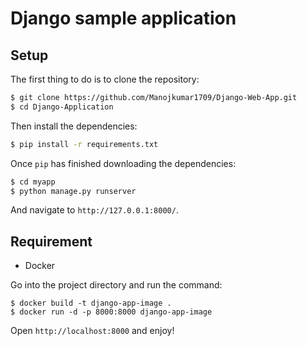 # Django sample application

## Setup

The first thing to do is to clone the repository:

```sh
$ git clone https://github.com/Manojkumar1709/Django-Web-App.git
$ cd Django-Application
```

Then install the dependencies:

```sh
$ pip install -r requirements.txt
```
Once `pip` has finished downloading the dependencies:
```sh
$ cd myapp
$ python manage.py runserver
```
And navigate to `http://127.0.0.1:8000/`.


## Requirement

- Docker

Go into the project directory and run the command:

```
$ docker build -t django-app-image .
$ docker run -d -p 8000:8000 django-app-image
```

Open `http://localhost:8000` and enjoy!
